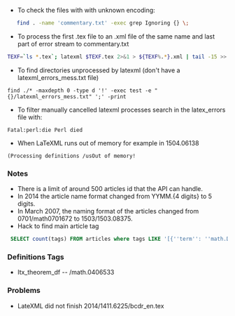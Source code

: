 * To check the files with with unknown encoding:
```bash
   find . -name 'commentary.txt' -exec grep Ignoring {} \; 
```
* To process the first .tex file to an .xml file of the same name and last part of error stream to commentary.txt
```bash
TEXF=`ls *.tex`; latexml $TEXF.tex 2>&1 > ${TEXF%.*}.xml | tail -15 >> commentary.txt
```

* To find directories unprocessed by latexml (don't have a latexml_errors_mess.txt file)
```
find ./* -maxdepth 0 -type d '!' -exec test -e "{}/latexml_errors_mess.txt" ';' -print
```

* To filter manually cancelled latexml processes search in the latex_errors file with:
```
Fatal:perl:die Perl died
```

* When LaTeXML runs out of memory for example in 1504.06138
```
(Processing definitions /usOut of memory!
```


### Notes
* There is a limit of around 500 articles id that the API can handle.
* In 2014 the article name format changed from YYMM.{4 digits} to 5 digits.
* In March 2007, the naming format of the articles changed from 0701/math0701672 to 1503/1503.08375.
* Hack to find main article tag
```sql
 SELECT count(tags) FROM articles where tags LIKE '[{''term'': ''math.DG''%';    
``` 

### Definitions Tags
* ltx_theorem_df -- /math.0406533

### Problems
* LateXML did not finish 2014/1411.6225/bcdr_en.tex
